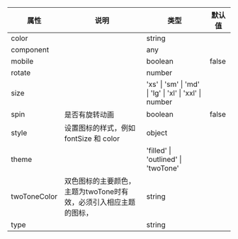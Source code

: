 属性 | 说明 | 类型 | 默认值 
------ | ------ | ------ | ---
color||string|
component||any|
mobile||boolean|false
rotate||number|
size||'xs' \| 'sm' \| 'md' \| 'lg' \| 'xl' \| 'xxl' \| number|
spin|是否有旋转动画|boolean|false
style|设置图标的样式，例如 fontSize 和 color|object|
theme||'filled' \| 'outlined' \| 'twoTone'|
twoToneColor|双色图标的主要颜色，主题为twoTone时有效，必须引入相应主题的图标，|string|
type||string|